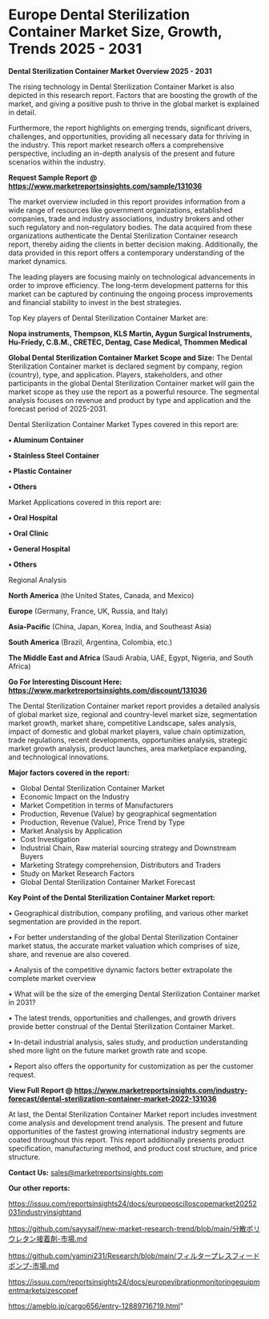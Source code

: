 # Europe Dental Sterilization Container Market Size, Growth, Trends 2025 - 2031

<Strong> Dental Sterilization Container Market Overview 2025 - 2031</strong>

The rising technology in Dental Sterilization Container Market is also depicted in this research report. Factors that are boosting the growth of the market, and giving a positive push to thrive in the global market is explained in detail.

Furthermore, the report highlights on emerging trends, significant drivers, challenges, and opportunities, providing all necessary data for thriving in the industry. This report market research offers a comprehensive perspective, including an in-depth analysis of the present and future scenarios within the industry.

<strong>Request Sample Report @ <a href=https://www.marketreportsinsights.com/sample/131036>https://www.marketreportsinsights.com/sample/131036</a></strong>

The market overview included in this report provides information from a wide range of resources like government organizations, established companies, trade and industry associations, industry brokers and other such regulatory and non-regulatory bodies. The data acquired from these organizations authenticate the Dental Sterilization Container research report, thereby aiding the clients in better decision making. Additionally, the data provided in this report offers a contemporary understanding of the market dynamics.

The leading players are focusing mainly on technological advancements in order to improve efficiency. The long-term development patterns for this market can be captured by continuing the ongoing process improvements and financial stability to invest in the best strategies.

Top Key players of Dental Sterilization Container Market are:

<strong>Nopa instruments, Thempson, KLS Martin, Aygun Surgical Instruments, Hu-Friedy, C.B.M., CRETEC, Dentag, Case Medical, Thommen Medical</strong>

<strong><b>Global Dental Sterilization Container Market Scope and Size:</b></strong>
The Dental Sterilization Container market is declared segment by company, region (country), type, and application. Players, stakeholders, and other participants in the global Dental Sterilization Container market will gain the market scope as they use the report as a powerful resource. The segmental analysis focuses on revenue and product by type and application and the forecast period of 2025-2031.

Dental Sterilization Container Market Types covered in this report are:

<strong>• Aluminum Container

• Stainless Steel Container

• Plastic Container

• Others</strong>

Market Applications covered in this report are:

<strong>• Oral Hospital

• Oral Clinic

• General Hospital

• Others</strong> 

Regional Analysis

<strong>North America</strong> (the United States, Canada, and Mexico)

<strong>Europe</strong> (Germany, France, UK, Russia, and Italy)

<strong>Asia-Pacific</strong> (China, Japan, Korea, India, and Southeast Asia)

<strong>South America</strong> (Brazil, Argentina, Colombia, etc.)

<strong>The Middle East and Africa</strong> (Saudi Arabia, UAE, Egypt, Nigeria, and South Africa)

<strong>Go For Interesting Discount Here: <a href=https://www.marketreportsinsights.com/discount/131036>https://www.marketreportsinsights.com/discount/131036</a></strong>

The Dental Sterilization Container market report provides a detailed analysis of global market size, regional and country-level market size, segmentation market growth, market share, competitive Landscape, sales analysis, impact of domestic and global market players, value chain optimization, trade regulations, recent developments, opportunities analysis, strategic market growth analysis, product launches, area marketplace expanding, and technological innovations.

<strong><b>Major factors covered in the report:</b></strong>
<ul>
  <li>Global Dental Sterilization Container Market </li>
  <li>Economic Impact on the Industry</li>
  <li>Market Competition in terms of Manufacturers</li>
  <li>Production, Revenue (Value) by geographical segmentation</li>
  <li>Production, Revenue (Value), Price Trend by Type</li>
  <li>Market Analysis by Application</li>
  <li>Cost Investigation</li>
  <li>Industrial Chain, Raw material sourcing strategy and Downstream Buyers</li>
  <li>Marketing Strategy comprehension, Distributors and Traders</li>
  <li>Study on Market Research Factors</li>
  <li>Global Dental Sterilization Container Market Forecast</li>
</ul>

<strong><b>Key Point of the Dental Sterilization Container Market report:</b></strong>

• Geographical distribution, company profiling, and various other market segmentation are provided in the report.

• For better understanding of the global Dental Sterilization Container market status, the accurate market valuation which comprises of size, share, and revenue are also covered.

• Analysis of the competitive dynamic factors better extrapolate the complete market overview

• What will be the size of the emerging Dental Sterilization Container market in 2031?

• The latest trends, opportunities and challenges, and growth drivers provide better construal of the Dental Sterilization Container Market.

• In-detail industrial analysis, sales study, and production understanding shed more light on the future market growth rate and scope.

• Report also offers the opportunity for customization as per the customer request.

<strong><b>View Full Report @ <a href=https://www.marketreportsinsights.com/industry-forecast/dental-sterilization-container-market-2022-131036>https://www.marketreportsinsights.com/industry-forecast/dental-sterilization-container-market-2022-131036</a></b></strong>


At last, the Dental Sterilization Container Market report includes investment come analysis and development trend analysis. The present and future opportunities of the fastest growing international industry segments are coated throughout this report. This report additionally presents product specification, manufacturing method, and product cost structure, and price structure.

<strong>Contact Us:</strong>
sales@marketreportsinsights.com

<strong>Our other reports:</strong>

<a href=https://issuu.com/reportsinsights24/docs/europeoscilloscopemarket20252031industryinsightand>https://issuu.com/reportsinsights24/docs/europeoscilloscopemarket20252031industryinsightand</a>

<a href=https://github.com/sayysaif/new-market-research-trend/blob/main/分散ポリウレタン接着剤-市場.md>https://github.com/sayysaif/new-market-research-trend/blob/main/分散ポリウレタン接着剤-市場.md</a>

<a href=https://github.com/yamini231/Research/blob/main/フィルタープレスフィードポンプ-市場.md>https://github.com/yamini231/Research/blob/main/フィルタープレスフィードポンプ-市場.md</a>

<a href=https://issuu.com/reportsinsights24/docs/europevibrationmonitoringequipmentmarketsizescopef>https://issuu.com/reportsinsights24/docs/europevibrationmonitoringequipmentmarketsizescopef</a>

<a href=https://ameblo.jp/cargo656/entry-12889716719.html>https://ameblo.jp/cargo656/entry-12889716719.html</a>"
